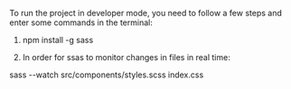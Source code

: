 To run the project in developer mode, you need to follow a few steps and enter some commands in the terminal:

1. npm install -g sass

2. In order for ssas to monitor changes in files in real time:

sass --watch src/components/styles.scss index.css
